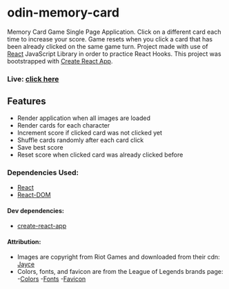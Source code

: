 # odin-memory-card

Memory Card Game Single Page Application. Click on a different card each time to increase your score. Game resets when you click a card that has been already clicked on the same game turn. Project made with use of [React](https://github.com/facebook/react) JavaScript Library in order to practice React Hooks. This project was bootstrapped with [Create React App](https://github.com/facebook/create-react-app).

### Live: [click here](https://xandev3.github.io/odin-memory-card/)

## Features
- Render application when all images are loaded
- Render cards for each character
- Increment score if clicked card was not clicked yet
- Shuffle cards randomly after each card click
- Save best score
- Reset score when clicked card was already clicked before

### Dependencies Used:
- [React](https://github.com/facebook/react)
- [React-DOM](https://github.com/facebook/react/tree/main/packages/react-dom)

#### Dev dependencies:
- [create-react-app](https://github.com/facebook/create-react-app)


#### Attribution:
- Images are copyright from Riot Games and downloaded from their cdn: [Jayce](https://ddragon.leagueoflegends.com/cdn/img/champion/loading/Jayce_0.jpg)
- Colors, fonts, and favicon are from the League of Legends brands page: 
    -[Colors](https://brand.riotgames.com/en-us/league-of-legends/color/) 
    -[Fonts](https://brand.riotgames.com/en-us/league-of-legends/typography)
    -[Favicon](https://brand.riotgames.com/en-us/league-of-legends/logos)
